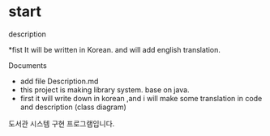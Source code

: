 # start
description

*fist It will be written in Korean. and will add english translation.

Documents 
- add file Description.md
- this project is making library system. base on java. 
- first it will write down in korean ,and i will make some translation in code and description (class diagram)

도서관 시스템 구현 프로그램입니다.

